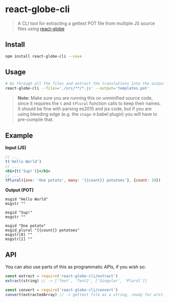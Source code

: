 # react-globe-cli

> A CLI tool for extracting a gettext POT file from multiple JS source files using [react-globe](https://github.com/queicherius/react-globe)

## Install

```bash
npm install react-globe-cli --save
```

## Usage

```bash
# Go through all the files and extract the translations into the output file
react-globe-cli --files='./src/**/*.js' --output='templates.pot'
```

> **Note:** Make sure you are running this on unminified source code, since it requires the
> `t` and `tPlural` function calls to keep their names. It should be fine with parsing es2015 
> and jsx code, but if you are using bleeding edge (e.g. the `stage-0` babel plugin)
> you will have to pre-compile that.

## Example

**Input (JS)**

```jsx
// ...
t('Hello World')
// ...
<h1>{t('Sup!')}</h1>
// ...
tPlural({one: 'One potato', many: '{{count}} potatoes'}, {count: 10})
```

**Output (POT)**

```pot
msgid "Hello World"
msgstr ""

msgid "Sup!"
msgstr ""

msgid "One potato"
msgid_plural "{{count}} potatoes"
msgstr[0] ""
msgstr[1] ""
```

## API

You can also use parts of this as programmatic APIs, if you wish so:

```js
const extract = require('react-globe-cli/extract')
extract(string) // -> ['Text', 'Text2', ['Singular', 'Plural']]

const convert = require('react-globe-cli/convert')
convert(extractedArray) // -> gettext file as a string, ready for writing
```
